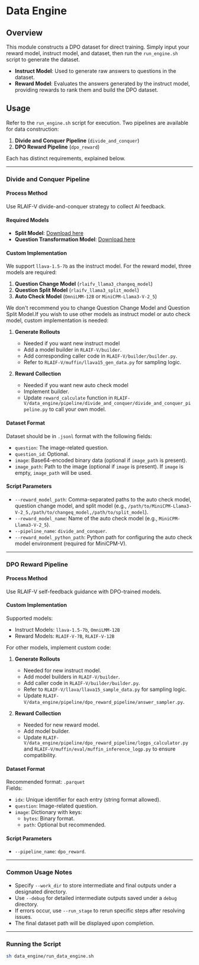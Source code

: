 # Data Engine

## Overview

This module constructs a DPO dataset for direct training. Simply input your reward model, instruct model, and
dataset, then run the `run_engine.sh` script to generate the dataset.

- **Instruct Model**: Used to generate raw answers to questions in the dataset.
- **Reward Model**: Evaluates the answers generated by the instruct model, providing rewards to rank them and build
  the DPO dataset.

## Usage

Refer to the `run_engine.sh` script for execution. Two pipelines are available for data construction:

1. **Divide and Conquer Pipeline** (`divide_and_conquer`)
2. **DPO Reward Pipeline** (`dpo_reward`)

Each has distinct requirements, explained below.

---

### Divide and Conquer Pipeline

#### Process Method

Use RLAIF-V divide-and-conquer strategy to collect AI feedback.

#### Required Models

- **Split Model**: [Download here](https://thunlp.oss-cn-qingdao.aliyuncs.com/rlaifv_llama3_split_model.tar.gz)
- **Question Transformation Model**: [Download here](https://thunlp.oss-cn-qingdao.aliyuncs.com/rlaifv_llama3_changeq_model.tar.gz)

#### Custom Implementation

We support `llava-1.5-7b` as the instruct model. For the reward model, three models are required:

1. **Question Change Model** (`rlaifv_llama3_changeq_model`)
2. **Question Split Model** (`rlaifv_llama3_split_model`)
3. **Auto Check Model** (`OmniLMM-12B` or `MiniCPM-Llama3-V-2_5`)

We don't recommend you to change Question Change Model and Question Split Model.If you wish to use other models as instruct model or auto check model, custom implementation is needed:

1. **Generate Rollouts**
    - Needed if you want new instruct model
    - Add a model builder in `RLAIF-V/builder`.
    - Add corresponding caller code in `RLAIF-V/builder/builder.py`.
    - Refer to `RLAIF-V/muffin/llava15_gen_data.py` for sampling logic.

2. **Reward Collection**
    - Needed if you want new auto check model
    - Implement builder.
    - Update `reward_calculate` function in `RLAIF-V/data_engine/pipeline/divide_and_conquer/divide_and_conquer_pipeline.py` to call your own model.

#### Dataset Format

Dataset should be in `.jsonl` format with the following fields:

- `question`: The image-related question.
- `question_id`: Optional.
- `image`: Base64-encoded binary data (optional if `image_path` is present).
- `image_path`: Path to the image (optional if `image` is present). If `image` is empty, `image_path` will be used.

#### Script Parameters

- `--reward_model_path`: Comma-separated paths to the auto check model, question change model, and split model (e.g.,
  `/path/to/MiniCPM-Llama3-V-2_5,/path/to/changeq_model,/path/to/split_model`).
- `--reward_model_name`: Name of the auto check model (e.g., `MiniCPM-Llama3-V-2_5`).
- `--pipeline_name`: `divide_and_conquer`.
- `--reward_model_python_path`: Python path for configuring the auto check model environment (required for MiniCPM-V).

---

### DPO Reward Pipeline

#### Process Method

Use RLAIF-V self-feedback guidance with DPO-trained models.

#### Custom Implementation

Supported models:

- Instruct Models: `llava-1.5-7b`, `OmniLMM-12B`
- Reward Models: `RLAIF-V-7B`, `RLAIF-V-12B`

For other models, implement custom code:

1. **Generate Rollouts**
    - Needed for new instruct model.
    - Add model builders in `RLAIF-V/builder`.
    - Add caller code in `RLAIF-V/builder/builder.py`.
    - Refer to `RLAIF-V/llava/llava15_sample_data.py` for sampling logic.
    - Update `RLAIF-V/data_engine/pipeline/dpo_reward_pipeline/answer_sampler.py`.

2. **Reward Collection**
    - Needed for new reward model.
    - Add model builder.
    - Update `RLAIF-V/data_engine/pipeline/dpo_reward_pipeline/logps_calculator.py` and
      `RLAIF-V/muffin/eval/muffin_inference_logp.py` to ensure compatibility.

#### Dataset Format

Recommended format: `.parquet`  
Fields:

- `idx`: Unique identifier for each entry (string format allowed).
- `question`: Image-related question.
- `image`: Dictionary with keys:
    - `bytes`: Binary format.
    - `path`: Optional but recommended.

#### Script Parameters

- `--pipeline_name`: `dpo_reward`.

---

### Common Usage Notes

- Specify `--work_dir` to store intermediate and final outputs under a designated directory.
- Use `--debug` for detailed intermediate outputs saved under a `debug` directory.
- If errors occur, use `--run_stage` to rerun specific steps after resolving issues.
- The final dataset path will be displayed upon completion.

---

### Running the Script

```bash
sh data_engine/run_data_engine.sh
```
